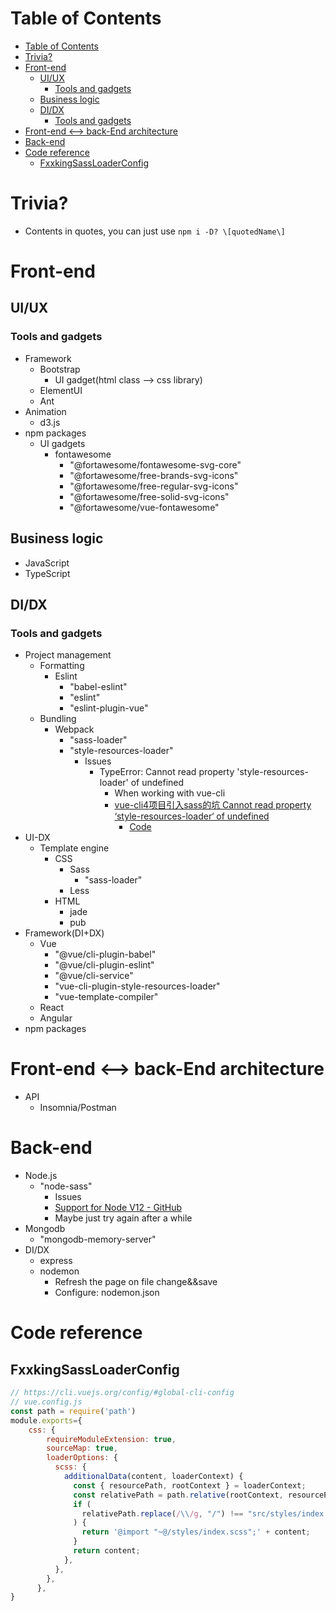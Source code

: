 # Table of Contents
- [Table of Contents](#table-of-contents)
- [Trivia?](#trivia)
- [Front-end](#front-end)
  - [UI/UX](#uiux)
    - [Tools and gadgets](#tools-and-gadgets)
  - [Business logic](#business-logic)
  - [DI/DX](#didx)
    - [Tools and gadgets](#tools-and-gadgets-1)
- [Front-end <--> back-End architecture](#front-end----back-end-architecture)
- [Back-end](#back-end)
- [Code reference](#code-reference)
  - [FxxkingSassLoaderConfig](#fxxkingsassloaderconfig)

# Trivia?
- Contents in quotes, you can just use `npm i -D? \[quotedName\]`

# Front-end
## UI/UX
### Tools and gadgets
- Framework
  - Bootstrap
    - UI gadget(html class --> css library)
  - ElementUI
  - Ant
- Animation
  - d3.js
- npm packages
  - UI gadgets
    - fontawesome
      - "@fortawesome/fontawesome-svg-core"
      - "@fortawesome/free-brands-svg-icons"
      - "@fortawesome/free-regular-svg-icons"
      - "@fortawesome/free-solid-svg-icons"
      - "@fortawesome/vue-fontawesome"
## Business logic
- JavaScript
- TypeScript
## DI/DX
### Tools and gadgets
- Project management
  - Formatting
    - Eslint
      - "babel-eslint"
      - "eslint"
      - "eslint-plugin-vue"
  - Bundling
    - Webpack
      - "sass-loader"
      - "style-resources-loader"
        - Issues
          - TypeError: Cannot read property 'style-resources-loader' of undefined
            - When working with vue-cli
            - [vue-cli4项目引入sass的坑 Cannot read property ‘style-resources-loader‘ of undefined](https://blog.csdn.net/daxianghaoshuai/article/details/108375862)
              - [Code](#fxxkingsassloaderconfig)
- UI-DX
  - Template engine
    - CSS
      - Sass
        - "sass-loader"
      - Less
    - HTML
      - jade
      - pub
- Framework(DI+DX)
  - Vue
    - "@vue/cli-plugin-babel"
    - "@vue/cli-plugin-eslint"
    - "@vue/cli-service"
    - "vue-cli-plugin-style-resources-loader"
    - "vue-template-compiler"
  - React
  - Angular
- npm packages
# Front-end <--> back-End architecture
- API
  - Insomnia/Postman
# Back-end
- Node.js
  - "node-sass"
    - Issues
    - [Support for Node V12 - GitHub](https://github.com/sass/node-sass/issues/2632)
    - Maybe just try again after a while
- Mongodb
  - "mongodb-memory-server"
- DI/DX
  - express
  - nodemon
    - Refresh the page on file change&&save
    - Configure: nodemon.json



# Code reference
## FxxkingSassLoaderConfig
```javascript 
// https://cli.vuejs.org/config/#global-cli-config
// vue.config.js
const path = require('path')
module.exports={
    css: {
        requireModuleExtension: true,
        sourceMap: true,
        loaderOptions: {
          scss: {
            additionalData(content, loaderContext) {
              const { resourcePath, rootContext } = loaderContext;
              const relativePath = path.relative(rootContext, resourcePath);
              if (
                relativePath.replace(/\\/g, "/") !== "src/styles/index.scss"
              ) {
                return '@import "~@/styles/index.scss";' + content;
              }
              return content;
            },
          },
        },
      },
}
```